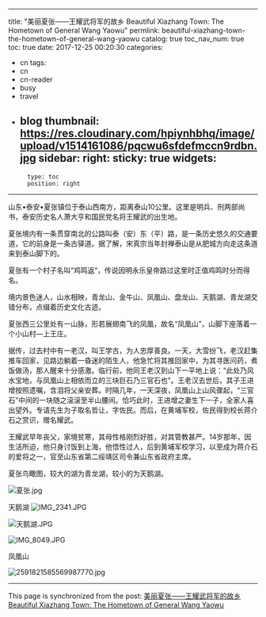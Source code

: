 
---
title: "美丽夏张——王耀武将军的故乡 Beautiful Xiazhang Town: The Hometown of General Wang Yaowu"
permlink: beautiful-xiazhang-town-the-hometown-of-general-wang-yaowu
catalog: true
toc_nav_num: true
toc: true
date: 2017-12-25 00:20:30
categories:
- cn
tags:
- cn
- cn-reader
- busy
- travel
- blog
thumbnail: https://res.cloudinary.com/hpiynhbhq/image/upload/v1514161086/pqcwu6sfdefmccn9rdbn.jpg
sidebar:
    right:
        sticky: true
widgets:
    -
        type: toc
        position: right
---


山东•泰安•夏张镇位于泰山西南方，距离泰山10公里。这里是明兵、刑两部尚书，泰安历史名人萧大亨和国民党名将王耀武的出生地。

夏张境内有一条贯穿南北的公路叫泰（安）东（平）路，是一条历史悠久的交通要道，它的前身是一条古驿道。据了解，宋真宗当年封禅泰山是从肥城方向走这条道来到泰山脚下的。

夏张有一个村子名叫“鸡鸣返”，传说因明永乐皇帝路过这里时正值鸡鸣时分而得名。

境内景色迷人，山水相映，青龙山、金牛山、凤凰山、盘龙山、天鹅湖、青龙湖交错分布，点缀着历史文化古迹。

夏张西三公里处有一山脉，形若展翅南飞的凤凰，故名“凤凰山”，山脚下座落着一个小山村—上王庄。

据传，过去村中有一老汉，叫王学古，为人忠厚善良。一天，大雪纷飞，老汉赶集推车回家，见路边躺着一昏迷的陌生人，他急忙将其推回家中，为其寻医问药，煮饭做汤，那人醒来十分感激。临行前，他同王老汉到山下一平地上说：“此处乃风水宝地，与凤凰山上相依而立的三块巨石乃三官石也”。王老汉去世后，其子王进增按照遗嘱，含泪将父亲安葬。时隔几年，一天深夜，凤凰山上山风骤起，“三官石”中间的一块随之滚滚至半山腰间。恰巧此时，王进增之妻生下一子，全家人喜出望外。专请先生为子取名哲让，字佐民。而后，在黄埔军校，佐民得到校长蒋介石之赏识，赠名耀武。

王耀武早年丧父，家境贫寒，其母性格刚烈好胜，对其管教甚严。14岁那年，因生活所迫，他只身讨饭到上海，他悟性过人，后到黄埔军校学习，以至成为蒋介石的爱将之一，官至山东省第二绥靖区司令兼山东省政府主席。

夏张鸟瞰图，较大的湖为青龙湖，较小的为天鹅湖。

![夏张.jpg](https://res.cloudinary.com/hpiynhbhq/image/upload/v1514161086/pqcwu6sfdefmccn9rdbn.jpg)

天鹅湖
![IMG_2341.JPG](https://res.cloudinary.com/hpiynhbhq/image/upload/v1514161112/p95xm0bcezxpkvwgwwcj.jpg)

![天鹅湖.JPG](https://res.cloudinary.com/hpiynhbhq/image/upload/v1514161131/wtmxzys9ivfwu0thszh0.jpg)

![IMG_8049.JPG](https://res.cloudinary.com/hpiynhbhq/image/upload/v1514161160/vax8lqfenfrwvh1eqm5m.jpg)

凤凰山


![2591821585569987770.jpg](https://res.cloudinary.com/hpiynhbhq/image/upload/v1514161175/cte3d4tcqalu8e65agb4.jpg)




- - -

This page is synchronized from the post: [美丽夏张——王耀武将军的故乡 Beautiful Xiazhang Town: The Hometown of General Wang Yaowu](https://steemit.com/@bring/beautiful-xiazhang-town-the-hometown-of-general-wang-yaowu)
